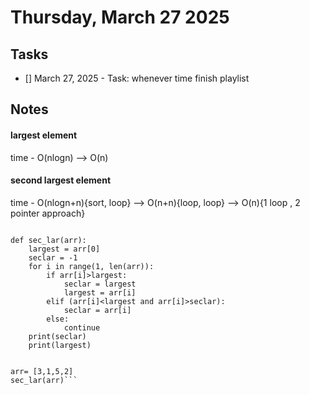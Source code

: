 # Thursday, March 27 2025

## Tasks

- [] March 27, 2025 - Task: whenever time finish playlist


## Notes


#### largest element 
time - O(nlogn) --> O(n)

#### second largest element
time - O(nlogn+n){sort, loop} --> O(n+n){loop, loop} --> O(n){1 loop , 2 pointer approach}
```#two pointer approach - O(n)

def sec_lar(arr):
    largest = arr[0]
    seclar = -1
    for i in range(1, len(arr)):
        if arr[i]>largest:
            seclar = largest
            largest = arr[i]
        elif (arr[i]<largest and arr[i]>seclar):
            seclar = arr[i]
        else:
            continue
    print(seclar)  
    print(largest)    


arr= [3,1,5,2]
sec_lar(arr)```


